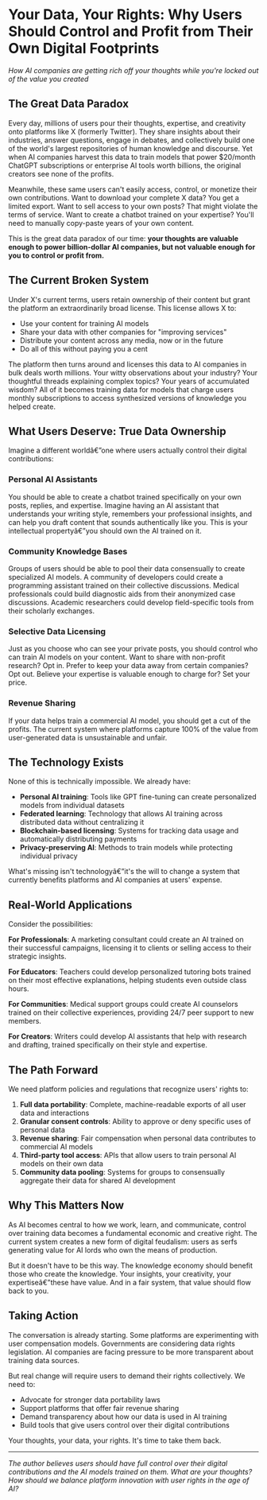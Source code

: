 <!-- source:
https://uithub.com/janwilmake/xytext/tree/main/privacy-and-terms?lines=false
https://lmpify.com/httpsuithubcomj-eq69dn0
https://lmpify.com/previous-prompt-ht-jjwjwn0

-->

# Your Data, Your Rights: Why Users Should Control and Profit from Their Own Digital Footprints

_How AI companies are getting rich off your thoughts while you're locked out of the value you created_

## The Great Data Paradox

Every day, millions of users pour their thoughts, expertise, and creativity onto platforms like X (formerly Twitter). They share insights about their industries, answer questions, engage in debates, and collectively build one of the world's largest repositories of human knowledge and discourse. Yet when AI companies harvest this data to train models that power $20/month ChatGPT subscriptions or enterprise AI tools worth billions, the original creators see none of the profits.

Meanwhile, these same users can't easily access, control, or monetize their own contributions. Want to download your complete X data? You get a limited export. Want to sell access to your own posts? That might violate the terms of service. Want to create a chatbot trained on your expertise? You'll need to manually copy-paste years of your own content.

This is the great data paradox of our time: **your thoughts are valuable enough to power billion-dollar AI companies, but not valuable enough for you to control or profit from.**

## The Current Broken System

Under X's current terms, users retain ownership of their content but grant the platform an extraordinarily broad license. This license allows X to:

- Use your content for training AI models
- Share your data with other companies for "improving services"
- Distribute your content across any media, now or in the future
- Do all of this without paying you a cent

The platform then turns around and licenses this data to AI companies in bulk deals worth millions. Your witty observations about your industry? Your thoughtful threads explaining complex topics? Your years of accumulated wisdom? All of it becomes training data for models that charge users monthly subscriptions to access synthesized versions of knowledge you helped create.

## What Users Deserve: True Data Ownership

Imagine a different worldâ€”one where users actually control their digital contributions:

### Personal AI Assistants

You should be able to create a chatbot trained specifically on your own posts, replies, and expertise. Imagine having an AI assistant that understands your writing style, remembers your professional insights, and can help you draft content that sounds authentically like you. This is your intellectual propertyâ€”you should own the AI trained on it.

### Community Knowledge Bases

Groups of users should be able to pool their data consensually to create specialized AI models. A community of developers could create a programming assistant trained on their collective discussions. Medical professionals could build diagnostic aids from their anonymized case discussions. Academic researchers could develop field-specific tools from their scholarly exchanges.

### Selective Data Licensing

Just as you choose who can see your private posts, you should control who can train AI models on your content. Want to share with non-profit research? Opt in. Prefer to keep your data away from certain companies? Opt out. Believe your expertise is valuable enough to charge for? Set your price.

### Revenue Sharing

If your data helps train a commercial AI model, you should get a cut of the profits. The current system where platforms capture 100% of the value from user-generated data is unsustainable and unfair.

## The Technology Exists

None of this is technically impossible. We already have:

- **Personal AI training**: Tools like GPT fine-tuning can create personalized models from individual datasets
- **Federated learning**: Technology that allows AI training across distributed data without centralizing it
- **Blockchain-based licensing**: Systems for tracking data usage and automatically distributing payments
- **Privacy-preserving AI**: Methods to train models while protecting individual privacy

What's missing isn't technologyâ€”it's the will to change a system that currently benefits platforms and AI companies at users' expense.

## Real-World Applications

Consider the possibilities:

**For Professionals**: A marketing consultant could create an AI trained on their successful campaigns, licensing it to clients or selling access to their strategic insights.

**For Educators**: Teachers could develop personalized tutoring bots trained on their most effective explanations, helping students even outside class hours.

**For Communities**: Medical support groups could create AI counselors trained on their collective experiences, providing 24/7 peer support to new members.

**For Creators**: Writers could develop AI assistants that help with research and drafting, trained specifically on their style and expertise.

## The Path Forward

We need platform policies and regulations that recognize users' rights to:

1. **Full data portability**: Complete, machine-readable exports of all user data and interactions
2. **Granular consent controls**: Ability to approve or deny specific uses of personal data
3. **Revenue sharing**: Fair compensation when personal data contributes to commercial AI models
4. **Third-party tool access**: APIs that allow users to train personal AI models on their own data
5. **Community data pooling**: Systems for groups to consensually aggregate their data for shared AI development

## Why This Matters Now

As AI becomes central to how we work, learn, and communicate, control over training data becomes a fundamental economic and creative right. The current system creates a new form of digital feudalism: users as serfs generating value for AI lords who own the means of production.

But it doesn't have to be this way. The knowledge economy should benefit those who create the knowledge. Your insights, your creativity, your expertiseâ€”these have value. And in a fair system, that value should flow back to you.

## Taking Action

The conversation is already starting. Some platforms are experimenting with user compensation models. Governments are considering data rights legislation. AI companies are facing pressure to be more transparent about training data sources.

But real change will require users to demand their rights collectively. We need to:

- Advocate for stronger data portability laws
- Support platforms that offer fair revenue sharing
- Demand transparency about how our data is used in AI training
- Build tools that give users control over their digital contributions

Your thoughts, your data, your rights. It's time to take them back.

---

_The author believes users should have full control over their digital contributions and the AI models trained on them. What are your thoughts? How should we balance platform innovation with user rights in the age of AI?_
